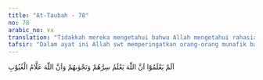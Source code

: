```yaml
---
title: "At-Taubah - 78"
no: 78
arabic_no: ٧٨
translation: "Tidakkah mereka mengetahui bahwa Allah mengetahui rahasia dan bisikan mereka, dan bahwa Allah mengetahui segala yang gaib?"
tafsir: "Dalam ayat ini Allah swt memperingatkan orang-orang munafik bahwa bagaimanapun pintarnya mereka menyimpan rahasia dalam hati mereka dan bagaimanapun liciknya mereka berbisik-bisik menjelekkan orang-orang yang beriman dan menjelek-jelekkan Rasulullah atau berbisik-bisik sesama mereka untuk mengatur siasat buruk dalam memusuhi orang-orang yang beriman, namun Allah swt akan mengetahuinya. Tidak ada yang tersembunyi bagi Allah sesuatupun juga, baik yang di bumi ataupun yang di langit, demikian pula yang tersembunyi dalam hati, Allah Maha Mengetahui semua yang tersembunyi."
---
```

اَلَمْ يَعْلَمُوْٓا اَنَّ اللّٰهَ يَعْلَمُ سِرَّهُمْ وَنَجْوٰىهُمْ وَاَنَّ اللّٰهَ عَلَّامُ الْغُيُوْبِ 